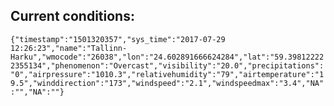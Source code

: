 ## Current conditions: 
 ``` {"timestamp":"1501320357","sys_time":"2017-07-29 12:26:23","name":"Tallinn-Harku","wmocode":"26038","lon":"24.602891666624284","lat":"59.398122222355134","phenomenon":"Overcast","visibility":"20.0","precipitations":"0","airpressure":"1010.3","relativehumidity":"79","airtemperature":"19.5","winddirection":"173","windspeed":"2.1","windspeedmax":"3.4","NA":"","NA":""} ```
